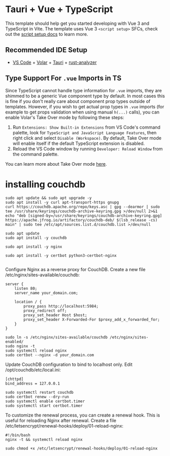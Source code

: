 # Tauri + Vue + TypeScript

This template should help get you started developing with Vue 3 and TypeScript in Vite. The template uses Vue 3 `<script setup>` SFCs, check out the [script setup docs](https://v3.vuejs.org/api/sfc-script-setup.html#sfc-script-setup) to learn more.

## Recommended IDE Setup

- [VS Code](https://code.visualstudio.com/) + [Volar](https://marketplace.visualstudio.com/items?itemName=Vue.volar) + [Tauri](https://marketplace.visualstudio.com/items?itemName=tauri-apps.tauri-vscode) + [rust-analyzer](https://marketplace.visualstudio.com/items?itemName=rust-lang.rust-analyzer)

## Type Support For `.vue` Imports in TS

Since TypeScript cannot handle type information for `.vue` imports, they are shimmed to be a generic Vue component type by default. In most cases this is fine if you don't really care about component prop types outside of templates. However, if you wish to get actual prop types in `.vue` imports (for example to get props validation when using manual `h(...)` calls), you can enable Volar's Take Over mode by following these steps:

1. Run `Extensions: Show Built-in Extensions` from VS Code's command palette, look for `TypeScript and JavaScript Language Features`, then right click and select `Disable (Workspace)`. By default, Take Over mode will enable itself if the default TypeScript extension is disabled.
2. Reload the VS Code window by running `Developer: Reload Window` from the command palette.

You can learn more about Take Over mode [here](https://github.com/johnsoncodehk/volar/discussions/471).


# installing couchdb

```
sudo apt update && sudo apt upgrade -y
sudo apt install -y curl apt-transport-https gnupg
curl https://couchdb.apache.org/repo/keys.asc | gpg --dearmor | sudo tee /usr/share/keyrings/couchdb-archive-keyring.gpg >/dev/null 2>&1
echo "deb [signed-by=/usr/share/keyrings/couchdb-archive-keyring.gpg] https://apache.jfrog.io/artifactory/couchdb-deb/ $(lsb_release -cs) main" | sudo tee /etc/apt/sources.list.d/couchdb.list >/dev/null

sudo apt update
sudo apt install -y couchdb

sudo apt install -y nginx

sudo apt install -y certbot python3-certbot-nginx


```

Configure Nginx as a reverse proxy for CouchDB. Create a new file /etc/nginx/sites-available/couchdb:

```
server {
    listen 80;
    server_name your_domain.com;

    location / {
        proxy_pass http://localhost:5984;
        proxy_redirect off;
        proxy_set_header Host $host;
        proxy_set_header X-Forwarded-For $proxy_add_x_forwarded_for;
    }
}
```


```
sudo ln -s /etc/nginx/sites-available/couchdb /etc/nginx/sites-enabled/
sudo nginx -t
sudo systemctl reload nginx
sudo certbot --nginx -d your_domain.com

```

Update CouchDB configuration to bind to localhost only. Edit /opt/couchdb/etc/local.ini:

```
[chttpd]
bind_address = 127.0.0.1
```

```
sudo systemctl restart couchdb
sudo certbot renew --dry-run
sudo systemctl enable certbot.timer
sudo systemctl start certbot.timer
```

To customize the renewal process, you can create a renewal hook. This is useful for reloading Nginx after renewal. Create a file /etc/letsencrypt/renewal-hooks/deploy/01-reload-nginx:

```
#!/bin/bash
nginx -t && systemctl reload nginx
```
```
sudo chmod +x /etc/letsencrypt/renewal-hooks/deploy/01-reload-nginx
```